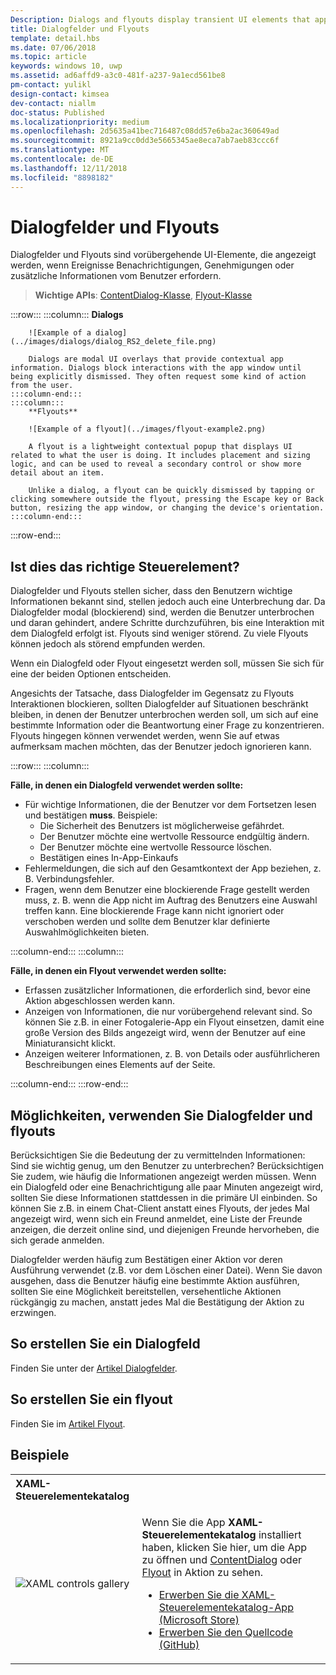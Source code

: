 ```yaml
---
Description: Dialogs and flyouts display transient UI elements that appear when the user requests them or when something happens that requires notification or approval.
title: Dialogfelder und Flyouts
template: detail.hbs
ms.date: 07/06/2018
ms.topic: article
keywords: windows 10, uwp
ms.assetid: ad6affd9-a3c0-481f-a237-9a1ecd561be8
pm-contact: yulikl
design-contact: kimsea
dev-contact: niallm
doc-status: Published
ms.localizationpriority: medium
ms.openlocfilehash: 2d5635a41bec716487c08dd57e6ba2ac360649ad
ms.sourcegitcommit: 8921a9cc0dd3e5665345ae8eca7ab7aeb83ccc6f
ms.translationtype: MT
ms.contentlocale: de-DE
ms.lasthandoff: 12/11/2018
ms.locfileid: "8898182"
---
```

# <a name="dialogs-and-flyouts"></a>Dialogfelder und Flyouts



Dialogfelder und Flyouts sind vorübergehende UI-Elemente, die angezeigt werden, wenn Ereignisse Benachrichtigungen, Genehmigungen oder zusätzliche Informationen vom Benutzer erfordern.

> **Wichtige APIs**: [ContentDialog-Klasse](/uwp/api/Windows.UI.Xaml.Controls.ContentDialog), [Flyout-Klasse](/uwp/api/Windows.UI.Xaml.Controls.Flyout)


:::row:::
    :::column:::
        **Dialogs**
        
        ![Example of a dialog](../images/dialogs/dialog_RS2_delete_file.png)

        Dialogs are modal UI overlays that provide contextual app information. Dialogs block interactions with the app window until being explicitly dismissed. They often request some kind of action from the user.
    :::column-end:::
    :::column::: 
        **Flyouts**

        ![Example of a flyout](../images/flyout-example2.png)

        A flyout is a lightweight contextual popup that displays UI related to what the user is doing. It includes placement and sizing logic, and can be used to reveal a secondary control or show more detail about an item.

        Unlike a dialog, a flyout can be quickly dismissed by tapping or clicking somewhere outside the flyout, pressing the Escape key or Back button, resizing the app window, or changing the device's orientation.
    :::column-end:::
:::row-end:::


## <a name="is-this-the-right-control"></a>Ist dies das richtige Steuerelement?

Dialogfelder und Flyouts stellen sicher, dass den Benutzern wichtige Informationen bekannt sind, stellen jedoch auch eine Unterbrechung dar. Da Dialogfelder modal (blockierend) sind, werden die Benutzer unterbrochen und daran gehindert, andere Schritte durchzuführen, bis eine Interaktion mit dem Dialogfeld erfolgt ist. Flyouts sind weniger störend. Zu viele Flyouts können jedoch als störend empfunden werden.

Wenn ein Dialogfeld oder Flyout eingesetzt werden soll, müssen Sie sich für eine der beiden Optionen entscheiden.

Angesichts der Tatsache, dass Dialogfelder im Gegensatz zu Flyouts Interaktionen blockieren, sollten Dialogfelder auf Situationen beschränkt bleiben, in denen der Benutzer unterbrochen werden soll, um sich auf eine bestimmte Information oder die Beantwortung einer Frage zu konzentrieren. Flyouts hingegen können verwendet werden, wenn Sie auf etwas aufmerksam machen möchten, das der Benutzer jedoch ignorieren kann.

:::row:::
    :::column:::
   <p><b>Fälle, in denen ein Dialogfeld verwendet werden sollte:</b> <br/>
<ul>
<li>Für wichtige Informationen, die der Benutzer vor dem Fortsetzen lesen und bestätigen <b>muss</b>. Beispiele:
<ul>
  <li>Die Sicherheit des Benutzers ist möglicherweise gefährdet.</li>
  <li>Der Benutzer möchte eine wertvolle Ressource endgültig ändern.</li>
  <li>Der Benutzer möchte eine wertvolle Ressource löschen.</li>
  <li>Bestätigen eines In-App-Einkaufs</li>
</ul>

</li>
<li>Fehlermeldungen, die sich auf den Gesamtkontext der App beziehen, z. B. Verbindungsfehler.</li>
<li>Fragen, wenn dem Benutzer eine blockierende Frage gestellt werden muss, z. B. wenn die App nicht im Auftrag des Benutzers eine Auswahl treffen kann. Eine blockierende Frage kann nicht ignoriert oder verschoben werden und sollte dem Benutzer klar definierte Auswahlmöglichkeiten bieten.</li>
</ul>
</p>
    :::column-end:::
    :::column:::
   <p><b>Fälle, in denen ein Flyout verwendet werden sollte:</b> <br/>
<ul>
<li>Erfassen zusätzlicher Informationen, die erforderlich sind, bevor eine Aktion abgeschlossen werden kann.</li>
<li>Anzeigen von Informationen, die nur vorübergehend relevant sind. So können Sie z.B. in einer Fotogalerie-App ein Flyout einsetzen, damit eine große Version des Bilds angezeigt wird, wenn der Benutzer auf eine Miniaturansicht klickt.</li>
<li>Anzeigen weiterer Informationen, z. B. von Details oder ausführlicheren Beschreibungen eines Elements auf der Seite.</li>
</ul></p>
    :::column-end:::
:::row-end:::


## <a name="ways-to-avoid-using-dialogs-and-flyouts"></a>Möglichkeiten, verwenden Sie Dialogfelder und flyouts

Berücksichtigen Sie die Bedeutung der zu vermittelnden Informationen: Sind sie wichtig genug, um den Benutzer zu unterbrechen? Berücksichtigen Sie zudem, wie häufig die Informationen angezeigt werden müssen. Wenn ein Dialogfeld oder eine Benachrichtigung alle paar Minuten angezeigt wird, sollten Sie diese Informationen stattdessen in die primäre UI einbinden. So können Sie z.B. in einem Chat-Client anstatt eines Flyouts, der jedes Mal angezeigt wird, wenn sich ein Freund anmeldet, eine Liste der Freunde anzeigen, die derzeit online sind, und diejenigen Freunde hervorheben, die sich gerade anmelden.

Dialogfelder werden häufig zum Bestätigen einer Aktion vor deren Ausführung verwendet (z.B. vor dem Löschen einer Datei). Wenn Sie davon ausgehen, dass die Benutzer häufig eine bestimmte Aktion ausführen, sollten Sie eine Möglichkeit bereitstellen, versehentliche Aktionen rückgängig zu machen, anstatt jedes Mal die Bestätigung der Aktion zu erzwingen.

## <a name="how-to-create-a-dialog"></a>So erstellen Sie ein Dialogfeld

Finden Sie unter der [Artikel Dialogfelder](dialogs.md). 

## <a name="how-to-create-a-flyout"></a>So erstellen Sie ein flyout

Finden Sie im [Artikel Flyout](flyouts.md). 

## <a name="examples"></a>Beispiele

<table>
<th align="left">XAML-Steuerelementekatalog<th>
<tr>
<td><img src="../images/xaml-controls-gallery-sm.png" alt="XAML controls gallery"></img></td>
<td>
    <p>Wenn Sie die App <strong style="font-weight: semi-bold">XAML-Steuerelementekatalog</strong> installiert haben, klicken Sie hier, um die App zu öffnen und <a href="xamlcontrolsgallery:/item/ContentDialog">ContentDialog</a> oder <a href="xamlcontrolsgallery:/item/Flyout">Flyout</a> in Aktion zu sehen.</p>
    <ul>
    <li><a href="https://www.microsoft.com/store/productId/9MSVH128X2ZT">Erwerben Sie die XAML-Steuerelementekatalog-App (Microsoft Store)</a></li>
    <li><a href="https://github.com/Microsoft/Windows-universal-samples/tree/master/Samples/XamlUIBasics">Erwerben Sie den Quellcode (GitHub)</a></li>
    </ul>
</td>
</tr>
</table>

